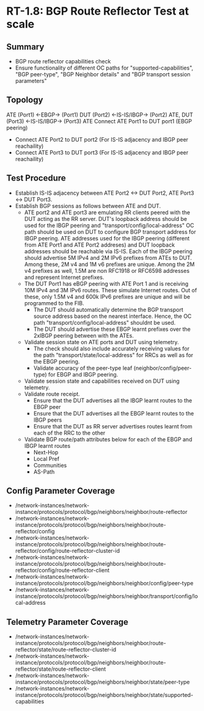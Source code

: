 # RT-1.8: BGP Route Reflector Test at scale
## Summary
*   BGP route reflector capabilities check
*   Ensure functionality of different OC paths for "supported-capabilities", "BGP peer-type", "BGP Neighbor details" and "BGP transport session parameters"

## Topology
ATE (Port1) <-EBGP-> (Port1) DUT (Port2) <-IS-IS/IBGP-> (Port2) ATE, DUT (Port3) <-IS-IS/IBGP-> (Port3) ATE
Connect ATE Port1 to DUT port1 (EBGP peering)
*   Connect ATE Port2 to DUT port2 (For IS-IS adjacency and IBGP peer reachaility)
*   Connect ATE Port3 to DUT port3 (For IS-IS adjacency and IBGP peer reachaility)

## Test Procedure
* Establish IS-IS adjacency between ATE Port2 <-> DUT Port2, ATE Port3 <-> DUT Port3.
* Establish BGP sessions as follows between ATE and DUT.
  * ATE port2 and ATE port3 are emulating RR clients peered with the DUT acting as the RR server. DUT's loopback address should be used  for the IBGP peering and "transport/config/local-address" OC path should be used on DUT to configure BGP transport address for IBGP peering. ATE addresses used for the IBGP peering (different from ATE Port1 and ATE Port2 addreses) and DUT loopback addresses should be reachable via IS-IS. Each of the IBGP peering should advertise 5M IPv4 and 2M IPv6 prefixes from ATEs to DUT. Among these, 2M v4 and 1M v6 prefixes are unique. Among the 2M v4 prefixes as well, 1.5M are non RFC1918 or RFC6598 addresses and represent Internet prefixes.
  * The DUT Port1 has eBGP peering with ATE Port 1 and is receiving 10M IPv4 and 3M IPv6 routes. These simulate Internet routes. Out of these, only 1.5M v4 and 600k IPv6 prefixes are unique and will be programmed to the FIB.
    * The DUT should automatically determine the BGP transport source address based on the nearest interface. Hence, the OC path "transport/config/local-address" shouldnt be used.
    * The DUT should advertise these EBGP learnt prefixes over the 2xIBGP peering between with the ATEs.  
  * Validate session state on ATE ports and DUT using telemetry.
    * The check should also include accurately receiving values for the path "transport/state/local-address" for RRCs as well as for the EBGP peering.
    * Validate accuracy of the peer-type leaf (neighbor/config/peer-type) for EBGP and IBGP peering.
  * Validate session state and capabilities received on DUT using telemetry.
  * Validate route receipt.
    * Ensure that the DUT advertises all the IBGP learnt routes to the EBGP peer
    * Ensure that the DUT advertises all the EBGP learnt routes to the IBGP peers
    * Ensure that the DUT as RR server advertises routes learnt from each of the RRC to the other
  * Validate BGP route/path attributes below for each of the EBGP and IBGP learnt routes
    * Next-Hop
    * Local Pref
    * Communities
    * AS-Path

## Config Parameter Coverage
*   /network-instances/network-instance/protocols/protocol/bgp/neighbors/neighbor/route-reflector
*   /network-instances/network-instance/protocols/protocol/bgp/neighbors/neighbor/route-reflector/config
*   /network-instances/network-instance/protocols/protocol/bgp/neighbors/neighbor/route-reflector/config/route-reflector-cluster-id
*   /network-instances/network-instance/protocols/protocol/bgp/neighbors/neighbor/route-reflector/config/route-reflector-client
*   /network-instances/network-instance/protocols/protocol/bgp/neighbors/neighbor/config/peer-type
*   /network-instances/network-instance/protocols/protocol/bgp/neighbors/neighbor/transport/config/local-address

## Telemetry Parameter Coverage
*   /network-instances/network-instance/protocols/protocol/bgp/neighbors/neighbor/route-reflector/state/route-reflector-cluster-id
*   /network-instances/network-instance/protocols/protocol/bgp/neighbors/neighbor/route-reflector/state/route-reflector-client
*   /network-instances/network-instance/protocols/protocol/bgp/neighbors/neighbor/state/peer-type
*   /network-instances/network-instance/protocols/protocol/bgp/neighbors/neighbor/state/supported-capabilities
